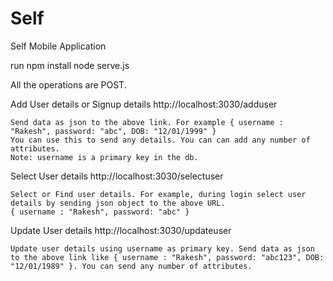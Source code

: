 # Self
Self Mobile Application

run npm install
node serve.js

All the operations are POST.

Add User details or Signup details
    http://localhost:3030/adduser

    Send data as json to the above link. For example { username : "Rakesh", password: "abc", DOB: "12/01/1999" }
    You can use this to send any details. You can can add any number of attributes. 
    Note: username is a primary key in the db.

Select User details
    http://localhost:3030/selectuser

    Select or Find user details. For example, during login select user details by sending json object to the above URL.
    { username : "Rakesh", password: "abc" }

Update User details
    http://localhost:3030/updateuser
    
    Update user details using username as primary key. Send data as json to the above link like { username : "Rakesh", password: "abc123", DOB: "12/01/1989" }. You can send any number of attributes. 


